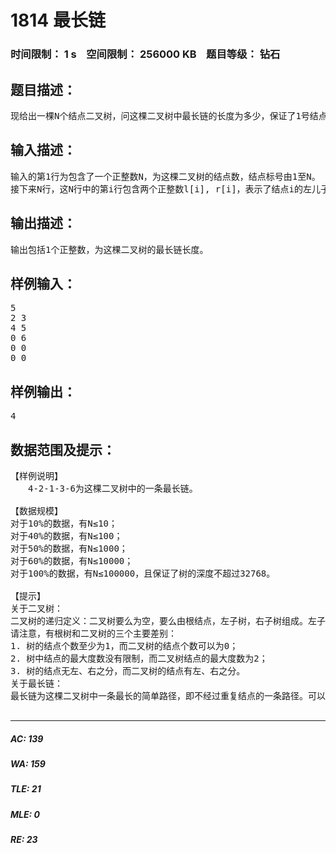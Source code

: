 # 1814 最长链   
### 时间限制： 1 s&nbsp;&nbsp;&nbsp;&nbsp;空间限制： 256000 KB&nbsp;&nbsp;&nbsp;&nbsp;题目等级： 钻石  
## 题目描述：  

<pre>
现给出一棵N个结点二叉树，问这棵二叉树中最长链的长度为多少，保证了1号结点为二叉树的根。
</pre>
  
  
## 输入描述：  

<pre>
输入的第1行为包含了一个正整数N，为这棵二叉树的结点数，结点标号由1至N。
接下来N行，这N行中的第i行包含两个正整数l[i], r[i]，表示了结点i的左儿子与右儿子编号。如果l[i]为0，表示结点i没有左儿子，同样地，如果r[i]为0则表示没有右儿子。
</pre>
  
  
## 输出描述：  

<pre>
输出包括1个正整数，为这棵二叉树的最长链长度。
</pre>
  
  
## 样例输入：  

<pre>
5
2 3
4 5
0 6
0 0
0 0
</pre>
  
  
## 样例输出：  

<pre>
4
</pre>
  
  
## 数据范围及提示：  

<pre>
【样例说明】
　　4-2-1-3-6为这棵二叉树中的一条最长链。
 
【数据规模】
对于10%的数据，有N≤10；
对于40%的数据，有N≤100；
对于50%的数据，有N≤1000；
对于60%的数据，有N≤10000；
对于100%的数据，有N≤100000，且保证了树的深度不超过32768。
 
【提示】
关于二叉树：
二叉树的递归定义：二叉树要么为空，要么由根结点，左子树，右子树组成。左子树和右子树分别是一棵二叉树。
请注意，有根树和二叉树的三个主要差别：
1. 树的结点个数至少为1，而二叉树的结点个数可以为0；
2. 树中结点的最大度数没有限制，而二叉树结点的最大度数为2；
3. 树的结点无左、右之分，而二叉树的结点有左、右之分。
关于最长链：
最长链为这棵二叉树中一条最长的简单路径，即不经过重复结点的一条路径。可以容易证明，二叉树中最长链的起始、结束结点均为叶子结点。
 
</pre>
  
  
***  

##### AC: 139  
##### WA: 159  
##### TLE: 21  
##### MLE: 0  
##### RE: 23  
